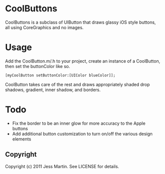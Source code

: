 CoolButtons
================================

CoolButtons is a subclass of UIButton that draws glassy iOS style
buttons, all using CoreGraphics and no images.

Usage
================================

Add the CoolButton.m/.h to your project, create an instance of a
CoolButton, then set the buttonColor like so.

    [myCoolButton setButtonColor:[UIColor blueColor]];

CoolButton takes care of the rest and draws appropriately shaded drop
shadows, gradient, inner shadow, and borders.

Todo
================================

* Fix the border to be an inner glow for more accuracy to the Apple
  buttons
* Add additional button customization to turn on/off the various design
  elements


Copyright
--------------------------------
Copyright (c) 2011 Jess Martin. See LICENSE for details.

